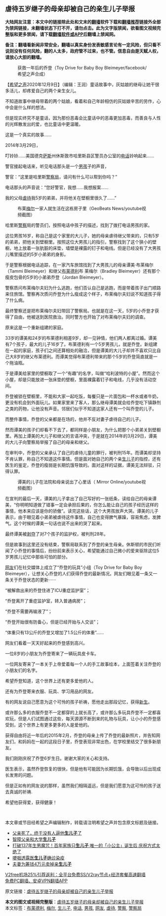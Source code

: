  <h2>虐待五岁继子的母亲却被自己的亲生儿子举报</h2> <p class="notice"><b>大陆网友注意：本文中的链接除此处和文末的<a href="https://github.com/bannedbook/fanqiang" >翻墙</a>软件下载和<a href="https://github.com/killgcd/justmysocks/blob/master/README.md">翻墙推荐</a>链接外全部为禁网链接，未翻墙状态下打不开，请勿点击。此为文字版禁闻，欲看图文视频完整版和更多禁闻，请下载<a href="https://github.com/bannedbook/fanqiang">翻墙软件或APP</a>后翻墙上禁闻网。</p><p>备注：翻墙看新闻非常安全，翻墙以真实身份发表敏感言论有一定风险，但只看不说则没有任何风险，翻的人太多，政府管不过来，也不管。信息自由是天赋人权，请放心大胆的翻墙。</b></p>  <div class="entry"> <figure><figcaption>获救一年后的乔登（Toy Drive for Baby Boy Bleimeyer/facebook/希望之声合成）</figcaption></figure> <p>【<span class='wp_keywordlink_affiliate'><a href="https://www.soundofhope.org" title="希望之声" target="_blank">希望之声</a></span>2020年12月9日】（编辑：王润）童话故事中，灰姑娘的继母让她干很多活儿，却疼爱自己的两个亲生女儿。</p> <p>不知道故事中继母带着的两个姑娘，看着和自己年龄相仿的灰姑娘辛苦的劳作，心中会是什么样的想法。</p> <p>但是现实终究不是童话，因为那份恶毒会比童话中的恶毒更加恶毒，而善良与人性的光辉散发出的爱，也比童话中更温暖。</p> <p>这是一个真实的故事……</p> <p></p> <p>2014年3月29日，</p> <p>叮铃铃……美国德克<span class='wp_keywordlink'><a href="https://www.bannedbook.org/forum5/topic42.html" title="萨斯、诚信与自救" target="_blank">萨斯</a></span>州休斯敦市哈里斯县区警员办公室的<a href="https://www.bannedbook.org/bnews/tag/%e7%94%b5%e8%af%9d/" class="st_tag internal_tag" rel="tag" title="标签 电话 下的日志">电话</a>铃响起来……</p> <p>警官接起电话来，听见电话那头是一个<a href="https://www.bannedbook.org/bnews/tag/%e7%94%b7%e5%ad%a9/" class="st_tag internal_tag" rel="tag" title="标签 男孩 下的日志">男孩</a>子的声音，</p> <p>警官：“这里是哈里斯<a href="https://www.bannedbook.org/bnews/tag/%E8%AD%A6%E5%AF%9F%E5%B1%80/" class="st_tag internal_tag" rel="tag" title="标签 警察局 下的日志">警察局</a>，请问有什么可以帮到你吗？”</p> <p>电话那头的声音说：“您好警官，我想……我想报案……</p> <p>我的父母<a href="https://www.bannedbook.org/bnews/tag/%E8%99%90%E5%BE%85/" class="st_tag internal_tag" rel="tag" title="标签 虐待 下的日志">虐待</a>我5岁的弟弟，并将他关在壁橱里很久了……”</p> <figure><figcaption> 布莱<a href="https://www.bannedbook.org/bnews/tag/%E6%A2%85%E5%B0%94/" class="st_tag internal_tag" rel="tag" title="标签 梅尔 下的日志">梅尔</a>一家人就生活在这栋房子里（GeoBeats News/youtube视频截图）</figcaption></figure> <p>哈里斯<a href="https://www.bannedbook.org/bnews/tag/%e8%ad%a6%e5%af%9f/" class="st_tag internal_tag" rel="tag" title="标签 警察 下的日志">警察</a>局的警员们，按照电话中孩子的描述，找到了拨打电话男孩的家。</p> <p>这位男孩16岁，称自己是这个家里的大儿子，她的母亲虐待继父带来的，只有5岁的弟弟，把他关到壁橱里。按照这位大男孩儿的指引，警察找到了这个狭小的壁橱，地上放着一张肮脏的床垫，墙壁是裸露的钉子和电线。但是已经没有了大男孩儿嘴里描述的5岁小弟弟的身影。</p>  <p>于是警察根据电话追踪，在一家汽车旅馆找到了大男孩儿的母亲谭美·布莱梅尔（Tammi Bleimeyer）和继父<a href="https://www.bannedbook.org/bnews/tag/%E5%B8%83%E8%8E%B1%E5%BE%B7%E5%88%A9/" class="st_tag internal_tag" rel="tag" title="标签 布莱德利 下的日志">布莱德利</a>布 莱梅尔（Bradley Bleimeyer）还有那个瘦皮包骨的5岁的小弟弟乔登（Jordan Bleimeyer）。</p> <p></p> <p>警察质问布莱梅尔夫妇为什么逃跑，他们否认自己是逃跑，而是带着孩子出门顺路来住旅馆。警察再次质问乔登为什么瘦成这个样子，布莱梅尔夫妇说不知道孩子得了什么病。</p> <p>最终警察还是把布莱梅尔夫妇带回了警察局。也就是在这一天，5岁的小乔登才获得了自由，他被送到医院救治。同时警方也开始了对布莱梅尔夫妇的调查。</p> <p>原来这是一个重新组建的家庭。</p> <p>33岁的谭美和24岁的布莱德利相差9岁，却一见钟情，他们两人都离过婚。谭美有7个孩子，最大的儿子16岁了。布莱德利有一个5岁男孩儿，就是乔登。新组建在一起的家庭，孩子们之间还算相处的融洽，但是谭美的大儿子却并不喜欢只比自己大8岁的继父布莱德利。而谭美觉得布莱德利带来的那个5岁的乔登简直就是一个拖油瓶。</p> <p>于是谭美给家里的壁橱取了一个“有趣”的名字，叫做“哈利波特的小屋”。然而这个小屋，却是只能放进一张床垫的壁橱，里面裸露着钉子和电线，几乎没有活动空间。</p> <p>乔登被锁在壁橱里，不能和大家一起吃饭，每餐只是一片面包和一杯水或者牛奶，更没有机会到外面玩儿。如果家里来了客人，那么继母谭美就会给乔登吃下镇静剂之类的药物，让他没有声音。邻居们似乎不知道这家人还有一个叫乔登的儿子。</p> <p>而整件事情，乔登的父亲都是在场的，他并不反对妻子虐待自己的儿子。</p> <p>然而谭美的孩子们却看不下去了，都同样是小朋友，为什么把那个小弟弟关到壁橱里。再加上谭美的大儿子和继父的言语冲突，于是就在2014年的3月29日，谭美的大儿子向警察局举报了自己的母亲和继父。</p> <p>在审判中，乔登的父亲承认了自己的虐待儿童的罪行，被判刑15年。而谭美却坚持不肯认罪，称自己不知道这件事情。但是面对她自己的两个亲<a href="https://www.bannedbook.org/bnews/tag/%E7%94%9F%E5%84%BF%E5%AD%90/" class="st_tag internal_tag" rel="tag" title="标签 生儿子 下的日志">生儿子</a>的指控，还有医生的鉴定，乔登的瘦弱是长期饥饿导致的。面对这样的证据，谭美无法辩驳，只得认罪。</p> <figure><figcaption> 谭美的儿子在法院和母亲说出了心里话（ Mirror Online/youtube视频截图）</figcaption></figure> <p>在宣判的最后一天，谭美的儿子拿出了自己写好的一张纸条，读给自己的母亲谭美，“你明明知道做了错事一定会承担后果的，你怎么能让自己的孩子经历这样的事情，他本来应该是你的骄傲”。读完这些话，这个大男孩放声大哭。谭美的儿子表示，由于眼见着小弟弟被虐待这件事情，自己也变得脾气暴躁，容易焦虑，发脾气。这个时候的谭美一句话也说不出来的哭了起来。</p> <p>最终谭美被<span class='wp_keywordlink'><a href="https://www.bannedbook.org/forum2/topic21.html" title="《剥夺》 黄建民 著" target="_blank">剥夺</a></span>了对7个孩子的监护权，被判刑28年。</p>  <p>但是故事到这里还没有结束，警察局联系到了乔登的亲生母亲。休斯顿的市民们听闻了小乔登的事情后，纷纷前来表示关心，希望能通过自己微小的爱来驱除这位5岁男孩儿记忆中那些可怕的部分。</p> <p><a href="https://www.bannedbook.org/bnews/tag/%e7%bd%91%e5%8f%8b/" class="st_tag internal_tag" rel="tag" title="标签 网友 下的日志">网友</a>们在社交媒体上成立了“乔登的玩具”小组（Toy Drive for Baby Boy Bleimeyer），让想关心乔登的人们获得乔登的最新情况。网友们眼见着一条又一条关于乔登状态的更新······</p> <p></p> <p>“被解救出来的乔登住进了ICU重症监护室”；</p> <p>“乔登离开了重症监护室，转入普通病房”；</p> <p>“乔登不需要再输液了”；</p> <p>“乔登开始很有防备心，但是已经开始与人交谈”；</p> <p>“体重只有13公斤的乔登又增加了1.5公斤的体重”……</p> <p>网友们看着一天天好起来的乔登感到高兴。</p> <p>一位8岁的小朋友为乔登寄来了一辆玩具皮卡车。</p> <p></p> <p>一位网友寄来了一本关于上帝爱着每一个人的手工故事绘本，上面签着关注乔登的小朋友们的名字。</p> <p>希望乔登知道，这个世界上还有更多爱他的人。</p>  <p></p> <p>还有为乔登寄来衣服、玩具、学习用品的网友。</p> <p>有的网友说自己愿意为这个可怜的孩子祈祷，愿他走出那段记忆，获得<span class='wp_keywordlink'><a href="https://www.bannedbook.org/forum2/topic1642.html" title="正见网《新生》" target="_blank">新生</a></span>。</p> <p></p> <p>或许那么多的衣服乔登不一定都穿的上就长高了，或许那么多玩具乔登不一定都喜欢玩，但是人们试图通过这些，每天源源不断到来的礼物与玩具，让小小的乔登感受到，这个世界上有更多更多的人是爱他的。</p> <p></p> <p>获得自由将近一年后的2015年2月，乔登的母亲上传了乔登的最新照片，并告知网友们，和妈妈在一起的这段日子里，乔登表现非常出色，在学校里结交了很多新朋友。</p> <p>我们刚刚庆祝了乔登6岁生日。谢谢大家的关心和支持。</p> <p></p> <p>医生表示，虽然乔登恢复的很快，但是他有可能因为长期饥饿，会导致以后出现成长发育的问题。</p> <p>但是正如有的网友说的那样，虽然我们相隔遥远，但是我们愿意为这可怜的孩子送去真诚的祈祷.</p> <p>希望他获得爱，获得健康！</p> <p> </p>  <p>本文章或节目经希望之声编辑制作，转载请注明希望之声并包含原文标题及链接。</p> <ul class='op-related-articles' title='相关阅读'> <li><a href='https://www.bannedbook.org/bnews/ssgc/20201110/1428989.html' target='_blank'>父亲死了，终于没有人逼他<b>生儿子</b>了</a></li> <li><a href='https://www.bannedbook.org/bnews/ssgc/20201009/1410975.html' target='_blank'>智障父亲和大学<b>生儿子</b></a></li> <li><a href='https://www.bannedbook.org/bnews/funmedia/20200421/1316314.html' target='_blank'>打破137年生男魔咒！百年家族只<b>生儿子</b> 唯一的「小公主」诞生后 庆祝方式太绝了</a></li> <li><a href='https://www.bannedbook.org/bnews/comments/20200408/1308881.html' target='_blank'>哽咽透露医<b>生儿子</b>确诊染疫</a></li> <li><a href='https://www.bannedbook.org/bnews/baitai/20191223/1246164.html' target='_blank'>夫妻为筹钱4万元卖掉亲<b>生儿子</b></a></li> </ul> <p class="texttj"> <a href="https://github.com/bannedbook/fanqiang/wiki/V2ray%E6%9C%BA%E5%9C%BA" target="_blank">V2free机场25%引荐返利：全平台免费SS/V2ray节点+经济套餐高速翻墙</a><br/> <a href="https://github.com/bannedbook/fanqiang/wiki/%E7%A6%81%E9%97%BB%E7%BD%91%E5%AE%89%E5%8D%93%E7%BF%BB%E5%A2%99%E6%96%B0%E9%97%BBAPP" target="_blank">免费PC翻墙、安卓VPN翻墙APP</a></p><p>原文链接：<a class="src_link"  href="https://www.soundofhope.org/post/272596" target="_blank">虐待五岁继子的母亲却被自己的亲生儿子举报</a></p><a name='sharetosocial'></a>       <div><b>本文的图文或视频完整版</b>：<a href='https://www.bannedbook.org/bnews/comments/20201210/1445261.html'>虐待五岁继子的母亲却被自己的亲生儿子举报</a></div>  </div><!--END ENTRY--> <div class="postfooter"> <div>本文标签：<a href="https://www.bannedbook.org/bnews/tag/%E5%B8%83%E8%8E%B1%E5%BE%B7%E5%88%A9/" rel="tag">布莱德利</a>, <a href="https://www.bannedbook.org/bnews/tag/%E6%A2%85%E5%B0%94/" rel="tag">梅尔</a>, <a href="https://www.bannedbook.org/bnews/tag/%E7%94%9F%E5%84%BF%E5%AD%90/" rel="tag">生儿子</a>, <a href="https://www.bannedbook.org/bnews/tag/%e7%94%b5%e8%af%9d/" rel="tag">电话</a>, <a href="https://www.bannedbook.org/bnews/tag/%e7%94%b7%e5%ad%a9/" rel="tag">男孩</a>, <a href="https://www.bannedbook.org/bnews/tag/%e7%bd%91%e5%8f%8b/" rel="tag">网友</a>, <a href="https://www.bannedbook.org/bnews/tag/%E8%99%90%E5%BE%85/" rel="tag">虐待</a>, <a href="https://www.bannedbook.org/bnews/tag/%e8%ad%a6%e5%af%9f/" rel="tag">警察</a>, <a href="https://www.bannedbook.org/bnews/tag/%E8%AD%A6%E5%AF%9F%E5%B1%80/" rel="tag">警察局</a></div>  </div><!--END POSTFOOTER--> 